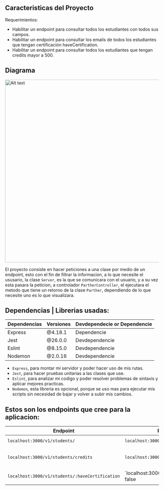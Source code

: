 ## Caracteristicas del Proyecto

Requerimientos:

- Habilitar un endpoint para consultar todos los estudiantes con todos sus campos.
- Habilitar un endpoint para consultar los emails de todos los estudiantes que tengan certificación haveCertification.
- Habilitar un endpoint para consultar todos los estudiantes que tengan credits mayor a 500.

## Diagrama

<img title="a title" alt="Alt text" width='600px' src="../img/Diagrama.png">

El proyecto consiste en hacer peticiones a una clase por medio de un endpoint,
esto con el fin de filtrar la informacion, a lo que necesite el ususario, la clase
`Server`, es la que se comunicara con el usuario, y a su vez esta pasara la peticion,
a controlador `PartherController`, el ejecutara el metodo que tiene un retorno de la
clase `Parther`, dependiendo de lo que necesite uno es lo que visualizara.

## Dependencias | Librerias usadas:

| Dependencias | Versiones | Devdependecie or Dependencie |
| ------------ | --------- | ---------------------------- |
| Express      | @4.18.1   | Dependencie                  |
| Jest         | @26.0.0   | Devdependencie               |
| Eslint       | @8.15.0   | Devdependencie               |
| Nodemon      | @2.0.16   | Devdependencie               |

- `Express`, para montar mi servidor y poder hacer uso de mis rutas.
- `Jest`, para hacer pruebas unitarias a las clases que use.
- `Eslint`, para analizar mi codigo y poder resolver problemas de sintaxis y aplicar mejores practicas.
- `Nodemon`, esta libreria es opcional, porque se uso mas para ejecutar mis scripts sin necesidad de bajar
  y volver a subir mis cambios.

## Estos son los endpoints que cree para la aplicacion:

| Endpoint                                        | Request                                  | Response                                                      |
| ----------------------------------------------- | ---------------------------------------- | ------------------------------------------------------------- |
| `localhost:3000/v1/students/`                   | `localhost:3000/v1/students/`            | `List of about all visualparthers`                            |
| `localhost:3000/v1/students/credits`            | `localhost:3000/v1/students/credits`     | `List of about all visualparthers by credits superior of 500` |
| `localhost:3000/v1/students/:haveCertification` | `localhost:3000/v1/students/true & false | `List of about all visualparthers by haveCertification `      |
